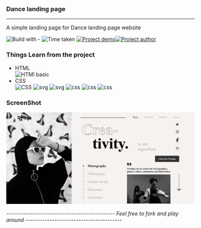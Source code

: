 ### Dance landing page
----
A simple landing page for Dance landing page website

![Build with -](https://img.shields.io/badge/Build%20with-HTML%26CSS-orange) ![Time taken](https://img.shields.io/badge/Time%20Taken-04%20hrs%20%2035%20mins-blue) [![Project demo](https://img.shields.io/badge/Live%20Demo-Click%20me-success)](https://dancec101.netlify.app/ "project demo")[![Project author](https://img.shields.io/badge/Author-Ngamlenmang%20Touthang-9cf)](https://github.com/MTouthang/ "MTouthang")


### Things Learn from the project
- HTML   
![HTMl basic](https://img.shields.io/badge/-tags%20and%20structuring%20of%20tag-blue)     
- CSS  
![CSS](https://img.shields.io/badge/-Positioning%20and%20flex%20box%20-orange)
![svg](https://img.shields.io/badge/svg-working%20with%20svg%20image-lightgrey)
![svg](https://img.shields.io/badge/svg-changing%20color%20of%20svg%20image%20with%20fill%20property-brightgreen)
![css](https://img.shields.io/badge/line--height-Adjacent%20sibling%20selectors-yellowgreen)
![css](https://img.shields.io/badge/list--style--emage-list%20style%20type-red)
![css](https://img.shields.io/badge/text--decoration--color-specific%20color%20for%20text%20and%20the%20decoration-lightgrey)

### ScreenShot
![Project screenshot](./thumbnail.PNG)


*--------------------------------------------- Feel free to fork and play around ----------------------------------------*
